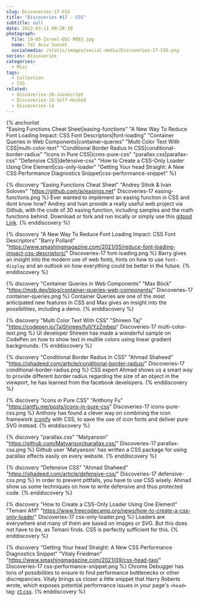 ```yaml
---
slug: Discoveries-17-CSS
title: "Discoveries #17 - CSS"
subtitle: null
date: 2022-03-11 09:28:10
photograph:
  file: 19-05-Israel-DSC-0093.jpg
  name: Tel Aviv Sunset
  socialmedia: /static/images/social-media/Discoveries-17-CSS.png
series: Discoveries
categories:
  - Misc
tags:
  - Collection
  - CSS
related:
  - Discoveries-16-Javascript
  - Discoveries-15-Self-Hosted
  - Discoveries-14
---
```


{% anchorlist  
  "Easing Functions Cheat Sheet|easing-functions"
  "A New Way To Reduce Font Loading Impact: CSS Font Descriptors|font-loading"
  "Container Queries in Web Components|container-queries"
  "Multi Color Text With CSS|multi-color-text"
  "Conditional Border Radius In CSS|conditional-border-radius"
  "Icons in Pure CSS|icons-pure-css"
  "parallax.css|parallax-css"
  "Defensive CSS|defensive-css"
  "How to Create a CSS-Only Loader Using One Element|css-only-loader"
  "Getting Your head Straight: A New CSS Performance Diagnostics Snippet|css-performance-snippet"
%}

<!-- more -->

{% discovery "Easing Functions Cheat Sheet" "Andrey Sitnik & Ivan Solovev" "https://github.com/ai/easings.net" Discoveries-17 easing-functions.png %}
Ever wanted to implement an easing function in CSS and dont know how? Andrey and Ivan provide a really useful web project via Github, with the code of 30 easing function, including samples and the math functions behind. Download or fork and run locally or simply use this [gitpod Link](gitpod.io/#https://github.com/ai/easings.net).
{% enddiscovery %}

{% discovery "A New Way To Reduce Font Loading Impact: CSS Font Descriptors" "Barry Pollard" "https://www.smashingmagazine.com/2021/05/reduce-font-loading-impact-css-descriptors/" Discoveries-17 font-loading.png %}
Barry gives an insight into the modern use of web fonts, hints on how to use ``font-display`` and an outlook on how everything could be better in the future.
{% enddiscovery %}

{% discovery "Container Queries in Web Components" "Max Böck" "https://mxb.dev/blog/container-queries-web-components/" Discoveries-17 container-queries.png %}
Container Queries are one of the most anticipated new features in CSS and Max gives an insight into the possibilities, including a demo.
{% enddiscovery %}

{% discovery "Multi Color Text With CSS" "Shireen Taj" "https://codepen.io/TajShireen/full/YzZmbep" Discoveries-17 multi-color-text.png %}
UI developer Shireen has made a wonderful sample on CodePen on how to show text in multile colors using linear gradient backgrounds.
{% enddiscovery %}

{% discovery "Conditional Border Radius In CSS" "Ahmad Shaheed" "https://ishadeed.com/article/conditional-border-radius/" Discoveries-17 conditional-border-radius.png %}
CSS expert Ahmad shows us a smart way to provide different border radius regarding the size of an object in the viewport, he has learned from the facebook developers.
{% enddiscovery %}

{% discovery "Icons in Pure CSS" "Anthony Fu" "https://antfu.me/posts/icons-in-pure-css" Discoveries-17 icons-pure-css.png %}
Anthony has found a clever way on combining the icon framework [iconify](https://docs.iconify.design/icon-components/svg-framework/) with CSS, to save the use of icon fonts and deliver pure SVG instead.
{% enddiscovery %}

{% discovery "parallax.css" "Matyanson" "https://github.com/Matyanson/parallax.css/" Discoveries-17 parallax-css.png %}
Github user 'Matyanson' has written a CSS package for using parallax effects easily on every website.
{% enddiscovery %}

{% discovery "Defensive CSS" "Ahmad Shaheed" "https://ishadeed.com/article/defensive-css/" Discoveries-17 defensive-css.png %}
In order to prevent pittfalls, you have to use CSS wisely. Ahmad show us some techniques on how to write defensive and thus protected code.
{% enddiscovery %}

{% discovery "How to Create a CSS-Only Loader Using One Element" "Temani Afif" "https://www.freecodecamp.org/news/how-to-create-a-css-only-loader" Discoveries-17 css-only-loader.png %}
Loaders are everywhere and many of them are based on images or SVG. But this does not have to be, as Temani finds. CSS is perfectly sufficient for this.
{% enddiscovery %}

{% discovery "Getting Your head Straight: A New CSS Performance Diagnostics Snippet" "Vitaly Friedman" "https://www.smashingmagazine.com/2021/09/css-head-tag/" Discoveries-17 css-performance-snippet.png %}
Chrome Debugger has tons of possibilities to ensure to find performance bottlenecks or other discrepancies. Vitaly brings us closer a little snippet that Harry Roberts wrote, which exposes potential performance issues in your page's ``<head>`` tag: [ct.css](https://csswizardry.com/ct/).
{% enddiscovery %}
